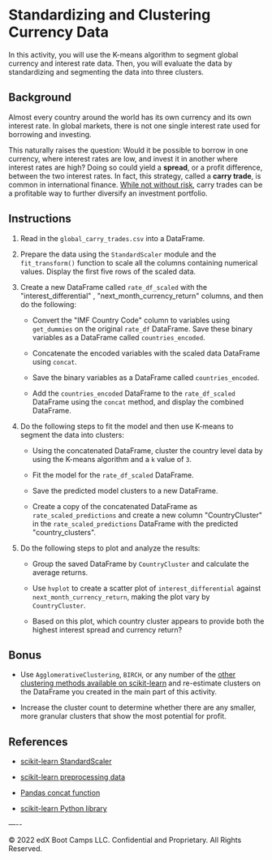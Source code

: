# Standardizing and Clustering Currency Data

In this activity, you will use the K-means algorithm to segment global currency and interest rate data. Then, you will evaluate the data by standardizing and segmenting the data into three clusters.

## Background

Almost every country around the world has its own currency and its own interest rate. In global markets, there is not one single interest rate used for borrowing and investing.

This naturally raises the question: Would it be possible to borrow in one currency, where interest rates are low, and invest it in another where interest rates are high? Doing so could yield a **spread**, or a profit difference, between the two interest rates. In fact, this strategy, called a **carry trade**, is common in international finance. [While not without risk](https://en.wikipedia.org/wiki/Carry_(investment)), carry trades can be a profitable way to further diversify an investment portfolio.

## Instructions

1. Read in the `global_carry_trades.csv` into a DataFrame.

2.  Prepare the data using the `StandardScaler` module and the `fit_transform()` function to scale all the columns containing numerical values. Display the first five rows of the scaled data.

3. Create a new DataFrame called `rate_df_scaled` with the "interest_differential" , "next_month_currency_return" columns, and then do the following:

    * Convert the "IMF Country Code" column to variables using `get_dummies` on the original `rate_df` DataFrame. Save these binary variables as a DataFrame called `countries_encoded`. 

    * Concatenate the encoded variables with the scaled data DataFrame using `concat`. 
    
    * Save the binary variables as a DataFrame called `countries_encoded`.
    
    * Add the `countries_encoded` DataFrame to the `rate_df_scaled` DataFrame using the `concat` method, and display the combined DataFrame.

4. Do the following steps to fit the model and then use K-means to segment the data into clusters:

    * Using the concatenated DataFrame, cluster the country level data by using the K-means algorithm and a `k` value of `3`.

    * Fit the model for the `rate_df_scaled` DataFrame.

    * Save the predicted model clusters to a new DataFrame.
    
    * Create a copy of the concatenated DataFrame as `rate_scaled_predictions` and create a new column "CountryCluster" in the `rate_scaled_predictions` DataFrame with the predicted "country_clusters".

5. Do the following steps to plot and analyze the results:

    * Group the saved DataFrame by `CountryCluster` and calculate the average returns.

    * Use `hvplot` to create a scatter plot of `interest_differential` against `next_month_currency_return`, making the plot vary by `CountryCluster`.

    * Based on this plot, which country cluster appears to provide both the highest interest spread and currency return?

##  Bonus

* Use `AgglomerativeClustering`, `BIRCH`, or any number of the [other clustering methods available on scikit-learn](https://scikit-learn.org/stable/modules/clustering.html#overview-of-clustering-methods) and re-estimate clusters on the DataFrame you created in the main part of this activity. 

* Increase the cluster count to determine whether there are any smaller, more granular clusters that show the most potential for profit.

## References

* [scikit-learn StandardScaler](https://scikit-learn.org/stable/modules/generated/sklearn.preprocessing.StandardScaler.html)

* [scikit-learn preprocessing data](https://scikit-learn.org/stable/modules/preprocessing.html#preprocessing-scaler)

* [Pandas concat function](https://pandas.pydata.org/pandas-docs/stable/reference/api/pandas.concat.html)

* [scikit-learn Python library](https://scikit-learn.org)

—--

© 2022 edX Boot Camps LLC. Confidential and Proprietary. All Rights Reserved.

